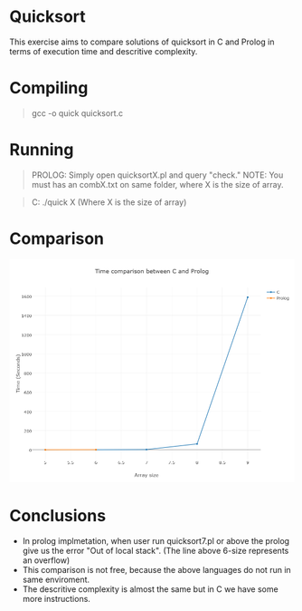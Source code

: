# Quicksort
This exercise aims to compare solutions of quicksort in C and Prolog in terms of execution time and descritive complexity.

# Compiling
> gcc -o quick quicksort.c

# Running
> PROLOG: Simply open quicksortX.pl and query "check." NOTE: You must has an combX.txt on same folder, where X is the size of array.

> C: ./quick X (Where X is the size of array)

# Comparison
![plot](/newplot(1).png)

# Conclusions
* In prolog implmetation, when user run quicksort7.pl or above the prolog give us the error "Out of local stack". (The line above 6-size represents an overflow)
* This comparison is not free, because the above languages do not run in same enviroment.
* The descritive complexity is almost the same but in C we have some more instructions.

